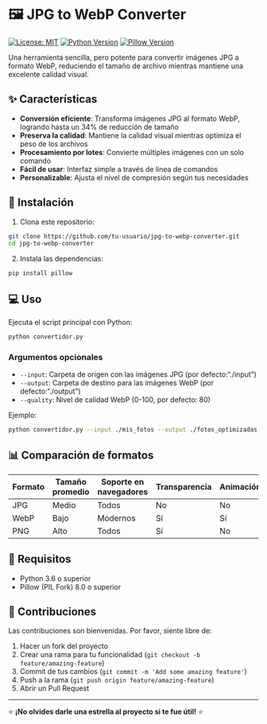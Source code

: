 # 🖼️ JPG to WebP Converter

[![License: MIT](https://img.shields.io/badge/License-MIT-yellow.svg)](https://opensource.org/licenses/MIT)
[![Python Version](https://img.shields.io/badge/python-3.6+-blue.svg)](https://www.python.org/downloads/)
[![Pillow Version](https://img.shields.io/badge/Pillow-8.0+-green.svg)](https://python-pillow.org/)

Una herramienta sencilla, pero potente para convertir imágenes JPG a formato WebP, reduciendo el tamaño de archivo mientras mantiene una excelente calidad visual.

## ✨ Características

- **Conversión eficiente**: Transforma imágenes JPG al formato WebP, logrando hasta un 34% de reducción de tamaño
- **Preserva la calidad**: Mantiene la calidad visual mientras optimiza el peso de los archivos
- **Procesamiento por lotes**: Convierte múltiples imágenes con un solo comando
- **Fácil de usar**: Interfaz simple a través de línea de comandos
- **Personalizable**: Ajusta el nivel de compresión según tus necesidades

## 🚀 Instalación

1. Clona este repositorio:
```bash
git clone https://github.com/tu-usuario/jpg-to-webp-converter.git
cd jpg-to-webp-converter
```
2. Instala las dependencias:
```bash
pip install pillow
```

## 💻 Uso

Ejecuta el script principal con Python:

```bash
python convertidor.py
```

### Argumentos opcionales

- `--input`: Carpeta de origen con las imágenes JPG (por defecto:“./input”)
- `--output`: Carpeta de destino para las imágenes WebP (por defecto:“./output”)
- `--quality`: Nivel de calidad WebP (0-100, por defecto: 80)

Ejemplo:
```bash
python convertidor.py --input ./mis_fotos --output ./fotos_optimizadas --quality 75
```

## 📊 Comparación de formatos

| Formato | Tamaño promedio | Soporte en navegadores | Transparencia | Animación |
|---------|-----------------|------------------------|---------------|-----------|
| JPG     | Medio           | Todos                  | No            | No        |
| WebP    | Bajo            | Modernos               | Sí            | Sí        |
| PNG     | Alto            | Todos                  | Sí            | No        |

## 🔧 Requisitos

- Python 3.6 o superior
- Pillow (PIL Fork) 8.0 o superior

## 👥 Contribuciones

Las contribuciones son bienvenidas. Por favor, siente libre de:

1. Hacer un fork del proyecto
2. Crear una rama para tu funcionalidad (`git checkout -b feature/amazing-feature`)
3. Commit de tus cambios (`git commit -m 'Add some amazing feature'`)
4. Push a la rama (`git push origin feature/amazing-feature`)
5. Abrir un Pull Request


_________

⭐️ **¡No olvides darle una estrella al proyecto si te fue útil!** ⭐️